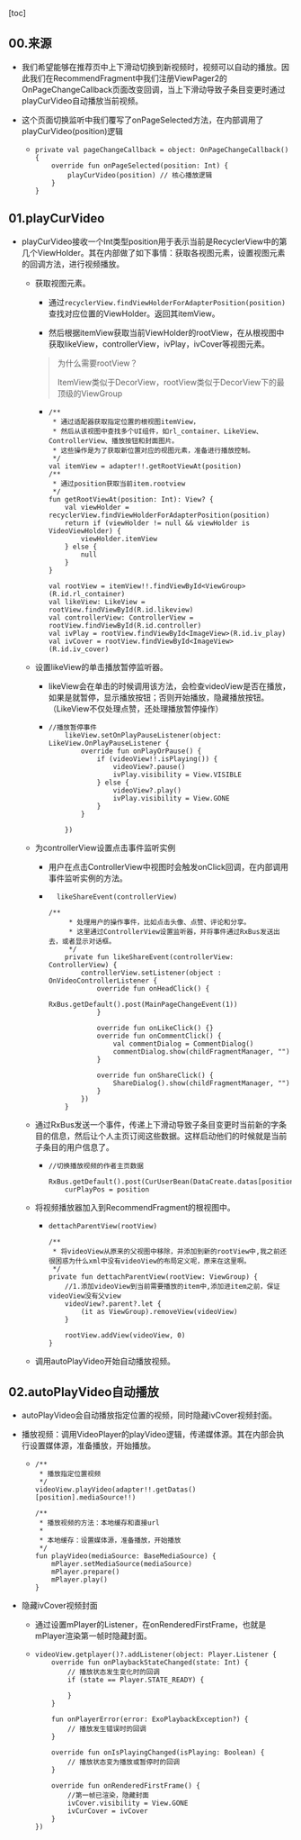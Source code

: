 [toc]

## 00.来源

- 我们希望能够在推荐页中上下滑动切换到新视频时，视频可以自动的播放。因此我们在RecommendFragment中我们注册ViewPager2的OnPageChangeCallback页面改变回调，当上下滑动导致子条目变更时通过playCurVideo自动播放当前视频。

- 这个页面切换监听中我们覆写了onPageSelected方法，在内部调用了playCurVideo(position)逻辑

  - ```
    private val pageChangeCallback = object: OnPageChangeCallback() {
        override fun onPageSelected(position: Int) {
            playCurVideo(position) // 核心播放逻辑
        }
    }
    ```


## 01.playCurVideo

- playCurVideo接收一个Int类型position用于表示当前是RecyclerView中的第几个ViewHolder。其在内部做了如下事情：获取各视图元素，设置视图元素的回调方法，进行视频播放。

  - 获取视图元素。

    - 通过`recyclerView.findViewHolderForAdapterPosition(position)` 查找对应位置的ViewHolder。返回其itemView。

    - 然后根据itemView获取当前ViewHolder的rootView，在从根视图中获取likeView，controllerView，ivPlay，ivCover等视图元素。

  
    > 为什么需要rootView？
    >
    > ItemView类似于DecorView，rootView类似于DecorView下的最顶级的ViewGroup
  
    - ```
      /**
       * 通过适配器获取指定位置的根视图itemView，
       * 然后从该视图中查找多个UI组件，如rl_container、LikeView、ControllerView、播放按钮和封面图片。
       * 这些操作是为了获取新位置对应的视图元素，准备进行播放控制。
       */
      val itemView = adapter!!.getRootViewAt(position)
      /**
       * 通过position获取当前item.rootview
       */
      fun getRootViewAt(position: Int): View? {
          val viewHolder = recyclerView.findViewHolderForAdapterPosition(position)
          return if (viewHolder != null && viewHolder is VideoViewHolder) {
              viewHolder.itemView
          } else {
              null
          }
      }
      
      val rootView = itemView!!.findViewById<ViewGroup>(R.id.rl_container)
      val likeView: LikeView = rootView.findViewById(R.id.likeview)
      val controllerView: ControllerView = rootView.findViewById(R.id.controller)
      val ivPlay = rootView.findViewById<ImageView>(R.id.iv_play)
      val ivCover = rootView.findViewById<ImageView>(R.id.iv_cover)
      ```
  
  - 设置likeView的单击播放暂停监听器。
  
    - likeView会在单击的时候调用该方法，会检查videoView是否在播放，如果是就暂停，显示播放按钮；否则开始播放，隐藏播放按钮。（LikeView不仅处理点赞，还处理播放暂停操作）
  
    - ```
      //播放暂停事件
          likeView.setOnPlayPauseListener(object: LikeView.OnPlayPauseListener {
              override fun onPlayOrPause() {
                  if (videoView!!.isPlaying()) {
                      videoView?.pause()
                      ivPlay.visibility = View.VISIBLE
                  } else {
                      videoView?.play()
                      ivPlay.visibility = View.GONE
                  }
              }
      
          })
      ```
  
  - 为controllerView设置点击事件监听实例
  
    - 用户在点击ControllerView中视图时会触发onClick回调，在内部调用事件监听实例的方法。
  
    - ```
      	likeShareEvent(controllerView)
      
      /**
           * 处理用户的操作事件，比如点击头像、点赞、评论和分享。
           * 这里通过ControllerView设置监听器，并将事件通过RxBus发送出去，或者显示对话框。
           */
          private fun likeShareEvent(controllerView: ControllerView) {
              controllerView.setListener(object : OnVideoControllerListener {
                  override fun onHeadClick() {
                      RxBus.getDefault().post(MainPageChangeEvent(1))
                  }
      
                  override fun onLikeClick() {}
                  override fun onCommentClick() {
                      val commentDialog = CommentDialog()
                      commentDialog.show(childFragmentManager, "")
                  }
      
                  override fun onShareClick() {
                      ShareDialog().show(childFragmentManager, "")
                  }
              })
          }
      ```
  
  - 通过RxBus发送一个事件，传递上下滑动导致子条目变更时当前新的字条目的信息，然后让个人主页订阅这些数据。这样启动他们的时候就是当前子条目的用户信息了。
  
    - ```
      //切换播放视频的作者主页数据
          RxBus.getDefault().post(CurUserBean(DataCreate.datas[position]?.userBean!!))
          curPlayPos = position
      ```
  
  - 将视频播放器加入到RecommendFragment的根视图中。
  
    - ```
      dettachParentView(rootView)
      
      /**
       * 将videoView从原来的父视图中移除，并添加到新的rootView中,我之前还很困惑为什么xml中没有videoView的布局定义呢，原来在这里啊。
       */
      private fun dettachParentView(rootView: ViewGroup) {
          //1.添加videoView到当前需要播放的item中,添加进item之前，保证videoView没有父view
          videoView?.parent?.let {
              (it as ViewGroup).removeView(videoView)
          }
      
          rootView.addView(videoView, 0)
      }
      ```
  
  - 调用autoPlayVideo开始自动播放视频。

## 02.autoPlayVideo自动播放

- autoPlayVideo会自动播放指定位置的视频，同时隐藏ivCover视频封面。

- 播放视频：调用VideoPlayer的playVideo逻辑，传递媒体源。其在内部会执行设置媒体源，准备播放，开始播放。

  - ```
    /**
     * 播放指定位置视频
     */
    videoView.playVideo(adapter!!.getDatas()[position].mediaSource!!)
    
    /**
     * 播放视频的方法：本地缓存和直接url
     *
     * 本地缓存：设置媒体源，准备播放，开始播放
     */
    fun playVideo(mediaSource: BaseMediaSource) {
        mPlayer.setMediaSource(mediaSource)
        mPlayer.prepare()
        mPlayer.play()
    }
    ```

- 隐藏ivCover视频封面

  - 通过设置mPlayer的Listener，在onRenderedFirstFrame，也就是mPlayer渲染第一帧时隐藏封面。

  - ```
    videoView.getplayer()?.addListener(object: Player.Listener {
        override fun onPlaybackStateChanged(state: Int) {
            // 播放状态发生变化时的回调
            if (state == Player.STATE_READY) {
    
            }
        }
    
        fun onPlayerError(error: ExoPlaybackException?) {
            // 播放发生错误时的回调
        }
    
        override fun onIsPlayingChanged(isPlaying: Boolean) {
            // 播放状态变为播放或暂停时的回调
        }
    
        override fun onRenderedFirstFrame() {
            //第一帧已渲染，隐藏封面
            ivCover.visibility = View.GONE
            ivCurCover = ivCover
        }
    })
    ```

    
